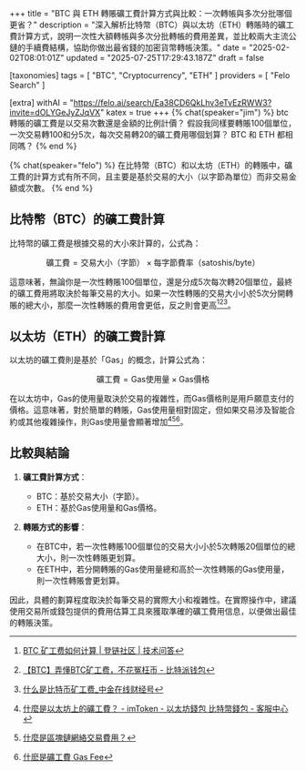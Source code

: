 +++
title = "BTC 與 ETH 轉賬礦工費計算方式與比較：一次轉帳與多次分批哪個更省？"
description = "深入解析比特幣（BTC）與以太坊（ETH）轉賬時的礦工費計算方式，說明一次性大額轉帳與多次分批轉帳的費用差異，並比較兩大主流公鏈的手續費結構，協助你做出最省錢的加密貨幣轉帳決策。"
date = "2025-02-02T08:01:01Z"
updated = "2025-07-25T17:29:43.187Z"
draft = false

[taxonomies]
tags = [ "BTC", "Cryptocurrency", "ETH" ]
providers = [ "Felo Search" ]

[extra]
withAI = "<https://felo.ai/search/Ea38CD6QkLhv3eTvEzRWW3?invite=dOLYGeJyZJqVX>"
katex = true
+++
{% chat(speaker="jim") %}
btc 轉賬的礦工費是以交易次數還是金額的比例計價？
假設我同樣要轉賬100個單位，一次交易轉100和分5次，每次交易轉20的礦工費用哪個划算？
BTC 和 ETH 都相同嗎？
{% end %}

{% chat(speaker="felo") %}
在比特幣（BTC）和以太坊（ETH）的轉賬中，礦工費的計算方式有所不同，且主要是基於交易的大小（以字節為單位）而非交易金額或次數。
{% end %}

## **比特幣（BTC）的礦工費計算**

比特幣的礦工費是根據交易的大小來計算的，公式為：

$$
\text{礦工費} = \text{交易大小（字節）} \times \text{每字節費率（satoshis/byte）}
$$

這意味著，無論你是一次性轉賬100個單位，還是分成5次每次轉20個單位，最終的礦工費用將取決於每筆交易的大小。如果一次性轉賬的交易大小小於5次分開轉賬的總大小，那麼一次性轉賬的費用會更低，反之則會更高[^1][^31][^46]。

## **以太坊（ETH）的礦工費計算**

以太坊的礦工費則是基於「Gas」的概念，計算公式為：

$$
\text{礦工費} = \text{Gas使用量} \times \text{Gas價格}
$$

在以太坊中，Gas的使用量取決於交易的複雜性，而Gas價格則是用戶願意支付的價格。這意味著，對於簡單的轉賬，Gas使用量相對固定，但如果交易涉及智能合約或其他複雜操作，則Gas使用量會顯著增加[^4][^20][^22]。

## **比較與結論**

1. **礦工費計算方式**：
   - BTC：基於交易大小（字節）。
   - ETH：基於Gas使用量和Gas價格。

2. **轉賬方式的影響**：
   - 在BTC中，若一次性轉賬100個單位的交易大小小於5次轉賬20個單位的總大小，則一次性轉賬更划算。
   - 在ETH中，若分開轉賬的Gas使用量總和高於一次性轉賬的Gas使用量，則一次性轉賬會更划算。

因此，具體的劃算程度取決於每筆交易的實際大小和複雜性。在實際操作中，建議使用交易所或錢包提供的費用估算工具來獲取準確的礦工費用信息，以便做出最佳的轉賬決策。

[^1]: [BTC 矿工费如何计算 | 登链社区 | 技术问答](https://learnblockchain.cn/question/4436)
[^4]: [什麼是以太坊上的礦工費？ - imToken - 以太坊錢包 比特幣錢包 - 客服中心](https://support.token.im/hc/zh-tw/articles/115000957653-%E4%BB%80%E9%BA%BC%E6%98%AF%E4%BB%A5%E5%A4%AA%E5%9D%8A%E4%B8%8A%E7%9A%84%E7%A4%A6%E5%B7%A5%E8%B2%BB)
[^20]: [什麼是區塊鏈網絡交易費用？](https://www.mexc.com/zh-TW/learn/article/17827791509717)
[^22]: [什麽是礦工費 Gas Fee](https://www.mexc.com/zh-TW/learn/article/17827791510154)
[^31]: [【BTC】弄懂BTC矿工费，不花冤枉币 - 比特派钱包](https://bitpie.zendesk.com/hc/zh-cn/articles/360003669795--BTC-%E5%BC%84%E6%87%82BTC%E7%9F%BF%E5%B7%A5%E8%B4%B9-%E4%B8%8D%E8%8A%B1%E5%86%A4%E6%9E%89%E5%B8%81)
[^46]: [什么是比特币矿工费_中金在线财经号](http://mp.cnfol.com/53008/article/1713339963-141317468.html)
